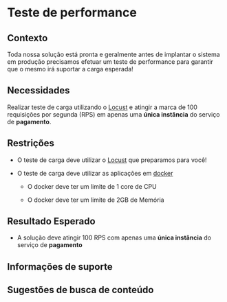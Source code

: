 # Teste de performance

## Contexto

Toda nossa solução está pronta e geralmente antes de implantar o sistema em produção precisamos efetuar um teste de 
performance para garantir que o mesmo irá suportar a carga esperada!

## Necessidades

Realizar teste de carga utilizando o [Locust](https://locust.io/) e atingir a marca de 100 requisições por segunda (RPS) 
em apenas uma **única instância** do serviço de **pagamento**.

## Restrições

- O teste de carga deve utilizar o [Locust](https://locust.io/) que preparamos para você!

- O teste de carga deve utilizar as aplicações em [docker](https://docker.io/)

    - O docker deve ter um limite de 1 core de CPU
    
    - O docker deve ter um limite de 2GB de Memória

## Resultado Esperado

- A solução deve atingir 100 RPS com apenas uma **única instância** do serviço de **pagamento**

## Informações de suporte

## Sugestões de busca de conteúdo